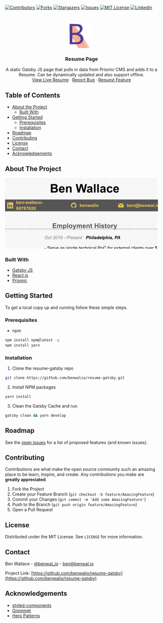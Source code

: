 <!-- PROJECT SHIELDS -->
<!--
*** I'm using markdown "reference style" links for readability.
*** Reference links are enclosed in brackets [ ] instead of parentheses ( ).
*** See the bottom of this document for the declaration of the reference variables
*** for contributors-url, forks-url, etc. This is an optional, concise syntax you may use.
*** https://www.markdownguide.org/basic-syntax/#reference-style-links
-->
[![Contributors][contributors-shield]][contributors-url]
[![Forks][forks-shield]][forks-url]
[![Stargazers][stars-shield]][stars-url]
[![Issues][issues-shield]][issues-url]
[![MIT License][license-shield]][license-url]
[![LinkedIn][linkedin-shield]][linkedin-url]



<!-- PROJECT LOGO -->
<br />
<p align="center">
  <a href="https://github.com/benwalio/resume-gatsby">
    <img src="src/assets/img/logo.png" alt="Logo" width="80" height="80">
  </a>

  <h3 align="center">Resume Page</h3>

  <p align="center">
    A static Gatsby JS page that pulls in data from Prismic CMS and adds it to a Resume. Can be dynamically updated and also support offline. 
    <br />
    <a href="https://resume.benwal.io">View Live Resume</a>
    ·
    <a href="https://github.com/benwalio/resume-gatsby/issues">Report Bug</a>
    ·
    <a href="https://github.com/benwalio/resume-gatsby/issues">Request Feature</a>
  </p>
</p>



<!-- TABLE OF CONTENTS -->
## Table of Contents

* [About the Project](#about-the-project)
  * [Built With](#built-with)
* [Getting Started](#getting-started)
  * [Prerequisites](#prerequisites)
  * [Installation](#installation)
* [Roadmap](#roadmap)
* [Contributing](#contributing)
* [License](#license)
* [Contact](#contact)
* [Acknowledgements](#acknowledgements)



<!-- ABOUT THE PROJECT -->
## About The Project

[![Resume Screen Shot][product-screenshot]](https://resume.benwal.io)

### Built With

* [Gatsby JS](https://gatsbyjs.org/)
* [React.js](https://reactjs.org/)
* [Prismic](https://prismic.io/)



<!-- GETTING STARTED -->
## Getting Started

To get a local copy up and running follow these simple steps.

### Prerequisites

* npm
```sh
npm install npm@latest -g
npm install yarn
```

### Installation
 
1. Clone the resume-gatsby repo
```sh
git clone https://github.com/benwalio/resume-gatsby.git
```
2. Install NPM packages
```sh
yarn install
```
3. Clean the Gatsby Cache and run
```sh
gatsby clean && yarn develop
```


<!-- ROADMAP -->
## Roadmap

See the [open issues](https://github.com/benwalio/resume-gatsby/issues) for a list of proposed features (and known issues).



<!-- CONTRIBUTING -->
## Contributing

Contributions are what make the open source community such an amazing place to be learn, inspire, and create. Any contributions you make are **greatly appreciated**.

1. Fork the Project
2. Create your Feature Branch (`git checkout -b feature/AmazingFeature`)
3. Commit your Changes (`git commit -m 'Add some AmazingFeature'`)
4. Push to the Branch (`git push origin feature/AmazingFeature`)
5. Open a Pull Request



<!-- LICENSE -->
## License

Distributed under the MIT License. See `LICENSE` for more information.



<!-- CONTACT -->
## Contact

Ben Wallace - [@benwal_io](https://twitter.com/benwal_io) - ben@benwal.io

Project Link: [https://github.com/benwalio/resume-gatsby](https://github.com/benwalio/resume-gatsby)



<!-- ACKNOWLEDGEMENTS -->
## Acknowledgements

* [styled-components](styled-components.com/)
* [Grommet](https://v2.grommet.io/)
* [Hero Patterns](https://www.heropatterns.com/)





<!-- MARKDOWN LINKS & IMAGES -->
<!-- https://www.markdownguide.org/basic-syntax/#reference-style-links -->
[contributors-shield]: https://img.shields.io/github/contributors/benwalio/resume-gatsby
[contributors-url]: https://github.com/othneildrew/Best-README-Template/graphs/contributors
[forks-shield]: https://img.shields.io/github/forks/benwalio/resume-gatsby
[forks-url]: https://github.com/benwalio/resume-gatsby/network/members
[stars-shield]: https://img.shields.io/github/stars/benwalio/resume-gatsby
[stars-url]: https://github.com/benwalio/resume-gatsby/stargazers
[issues-shield]: https://img.shields.io/github/issues/benwalio/resume-gatsby
[issues-url]: https://github.com/benwalio/resume-gatsby/issues
[license-shield]: https://img.shields.io/github/license/benwalio/resume-gatsby
[license-url]: https://github.com/benwalio/resume-gatsby/blob/master/LICENSE
[linkedin-shield]: https://img.shields.io/badge/-LinkedIn-black.svg?style=flat-square&logo=linkedin&colorB=555
[linkedin-url]: https://www.linkedin.com/in/ben-wallace-88787620/
[product-screenshot]: src/assets/img/screenshot.png
